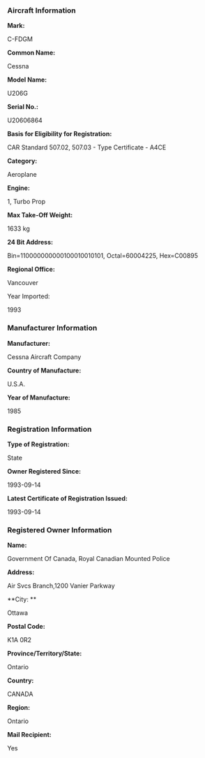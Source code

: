 ### Aircraft Information

**Mark:**

C-FDGM

**Common Name:**

Cessna

**Model Name:**

U206G

**Serial No.:**

U20606864

**Basis for Eligibility for Registration:**

CAR Standard 507.02, 507.03 - Type Certificate - A4CE 

**Category:**

Aeroplane

**Engine:**

1, Turbo Prop

**Max Take-Off Weight:**

1633 kg

**24 Bit Address:**

Bin=110000000000100010010101, Octal=60004225, Hex=C00895

**Regional Office:**

Vancouver 

Year Imported: 

1993 

### Manufacturer Information

**Manufacturer:**

Cessna Aircraft Company

**Country of Manufacture:**

U.S.A.

**Year of Manufacture:**

1985 

### Registration Information

**Type of Registration:**

State

**Owner Registered Since:**

1993-09-14 

**Latest Certificate of Registration Issued:**

1993-09-14

### Registered Owner Information

**Name:**

Government Of Canada, Royal Canadian Mounted Police

**Address:**

Air Svcs Branch,1200 Vanier Parkway 

**City: **

Ottawa

**Postal Code:**

K1A 0R2

**Province/Territory/State:**

Ontario 

**Country:**

CANADA 

**Region:**

Ontario 

**Mail Recipient:**

Yes
